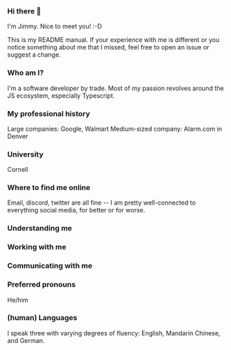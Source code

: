 ### Hi there 👋

<!--
**jcao219/jcao219** is a ✨ _special_ ✨ repository because its `README.md` (this file) appears on your GitHub profile.

Here are some ideas to get you started:

- 🔭 I’m currently working on ...
- 🌱 I’m currently learning ...
- 👯 I’m looking to collaborate on ...
- 🤔 I’m looking for help with ...
- 💬 Ask me about ...
- 📫 How to reach me: ...
- 😄 Pronouns: ...
- ⚡ Fun fact: ...
-->

I'm Jimmy. Nice to meet you! :-D

This is my README manual. If your experience with me is different or you notice something about me that I missed, feel free to open an issue or suggest a change.

### Who am I?

I'm a software developer by trade. Most of my passion revolves around the JS ecosystem, especially Typescript.

### My professional history
Large companies: Google, Walmart
Medium-sized company: Alarm.com in Denver

### University
Cornell

### Where to find me online
Email, discord, twitter are all fine -- I am pretty well-connected to everything social media, for better or for worse.

### Understanding me

### Working with me

### Communicating with me

### Preferred pronouns
He/him

### (human) Languages

I speak three with varying degrees of fluency: English, Mandarin Chinese, and German.
